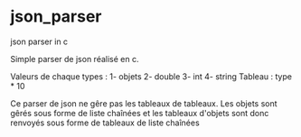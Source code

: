 # json_parser
json parser in c

Simple parser de json réalisé en c.

Valeurs de chaque types :
    1- objets
    2- double
    3- int
    4- string
    Tableau : type * 10
    
Ce parser de json ne gêre pas les tableaux de tableaux.
Les objets sont gêrés sous forme de liste chaînées et les tableaux d'objets sont donc renvoyés sous forme de tableaux de liste chaînées
